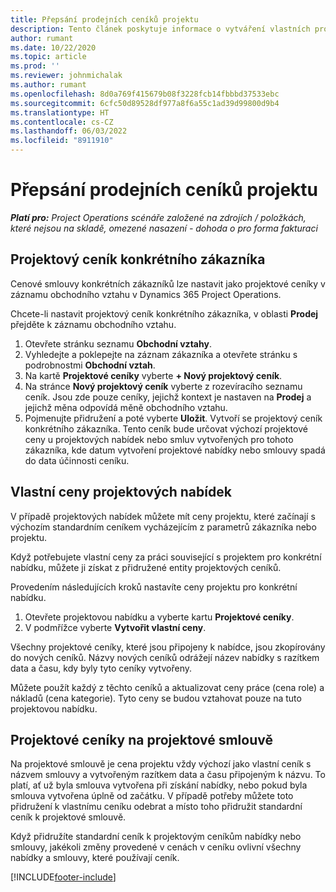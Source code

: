 ```yaml
---
title: Přepsání prodejních ceníků projektu
description: Tento článek poskytuje informace o vytváření vlastních prodejních ceníků.
author: rumant
ms.date: 10/22/2020
ms.topic: article
ms.prod: ''
ms.reviewer: johnmichalak
ms.author: rumant
ms.openlocfilehash: 8d0a769f415679b08f3228fcb14fbbbd37533ebc
ms.sourcegitcommit: 6cfc50d89528df977a8f6a55c1ad39d99800d9b4
ms.translationtype: HT
ms.contentlocale: cs-CZ
ms.lasthandoff: 06/03/2022
ms.locfileid: "8911910"
---
```

# <a name="override-project-sales-price-lists"></a>Přepsání prodejních ceníků projektu

_**Platí pro:** Project Operations scénáře založené na zdrojích / položkách, které nejsou na skladě, omezené nasazení - dohoda o pro forma fakturaci_

## <a name="customer-specific-project-price-lists"></a>Projektový ceník konkrétního zákazníka

Cenové smlouvy konkrétních zákazníků lze nastavit jako projektové ceníky v záznamu obchodního vztahu v Dynamics 365 Project Operations.

Chcete-li nastavit projektový ceník konkrétního zákazníka, v oblasti **Prodej** přejděte k záznamu obchodního vztahu.

1. Otevřete stránku seznamu **Obchodní vztahy**.
2. Vyhledejte a poklepejte na záznam zákazníka a otevřete stránku s podrobnostmi **Obchodní vztah**.
3. Na kartě **Projektové ceníky** vyberte **+ Nový projektový ceník**.
4. Na stránce **Nový projektový ceník** vyberte z rozevíracího seznamu ceník. Jsou zde pouze ceníky, jejichž kontext je nastaven na **Prodej** a jejichž měna odpovídá měně obchodního vztahu.
5. Pojmenujte přidružení a poté vyberte **Uložit**. Vytvoří se projektový ceník konkrétního zákazníka. Tento ceník bude určovat výchozí projektové ceny u projektových nabídek nebo smluv vytvořených pro tohoto zákazníka, kde datum vytvoření projektové nabídky nebo smlouvy spadá do data účinnosti ceníku.

## <a name="custom-pricing-on-project-quotes"></a>Vlastní ceny projektových nabídek

V případě projektových nabídek můžete mít ceny projektu, které začínají s výchozím standardním ceníkem vycházejícím z parametrů zákazníka nebo projektu.

Když potřebujete vlastní ceny za práci související s projektem pro konkrétní nabídku, můžete ji získat z přidružené entity projektových ceníků.

Provedením následujících kroků nastavíte ceny projektu pro konkrétní nabídku.

1. Otevřete projektovou nabídku a vyberte kartu **Projektové ceníky**.
2. V podmřížce vyberte **Vytvořit vlastní ceny**.

Všechny projektové ceníky, které jsou připojeny k nabídce, jsou zkopírovány do nových ceníků. Názvy nových ceníků odrážejí název nabídky s razítkem data a času, kdy byly tyto ceníky vytvořeny.

Můžete použít každý z těchto ceníků a aktualizovat ceny práce (cena role) a nákladů (cena kategorie). Tyto ceny se budou vztahovat pouze na tuto projektovou nabídku.

## <a name="price-lists-on-a-project-contract"></a>Projektové ceníky na projektové smlouvě

Na projektové smlouvě je cena projektu vždy výchozí jako vlastní ceník s názvem smlouvy a vytvořeným razítkem data a času připojeným k názvu. To platí, ať už byla smlouva vytvořena při získání nabídky, nebo pokud byla smlouva vytvořena úplně od začátku. V případě potřeby můžete toto přidružení k vlastnímu ceníku odebrat a místo toho přidružit standardní ceník k projektové smlouvě.

Když přidružíte standardní ceník k projektovým ceníkům nabídky nebo smlouvy, jakékoli změny provedené v cenách v ceníku ovlivní všechny nabídky a smlouvy, které používají ceník.


[!INCLUDE[footer-include](../includes/footer-banner.md)]